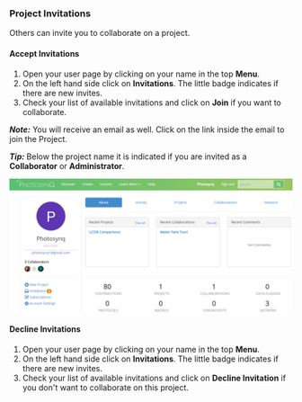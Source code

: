 ### Project Invitations
Others can invite you to collaborate on a project.

#### Accept Invitations
1. Open your user page by clicking on your name in the top **Menu**.
2. On the left hand side click on **Invitations**. The little badge indicates if there are new invites.
3. Check your list of available invitations and click on **Join** if you want to collaborate.

***Note:*** You will receive an email as well. Click on the link inside the email to join the Project.

***Tip:*** Below the project name it is indicated if you are invited as a **Collaborator** or **Administrator**.

![Invitations](../images/help/_projects_Invitations.png)

#### Decline Invitations
1. Open your user page by clicking on your name in the top **Menu**.
2. On the left hand side click on **Invitations**. The little badge indicates if there are new invites.
3. Check your list of available invitations and click on **Decline Invitation** if you don't want to collaborate on this project.
